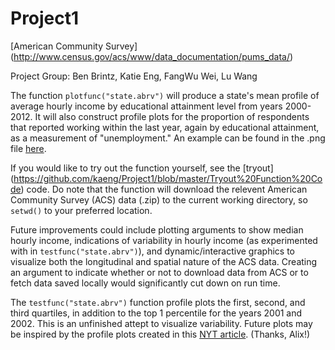 Project1
========

[American Community Survey] (http://www.census.gov/acs/www/data_documentation/pums_data/)

Project Group: Ben Brintz, Katie Eng, FangWu Wei, Lu Wang

The function `plotfunc("state.abrv")` will produce a state's mean profile of average hourly income by educational attainment level from years 2000-2012. It will also construct profile plots for the proportion of respondents that reported working within the last year, again by educational attainment, as a measurement of "unemployment." An example can be found in the .png file [here](https://github.com/kaeng/Project1/blob/master/Example%20Output%20Oregon%20Profile%20Plots.png).

If you would like to try out the function yourself, see the [tryout] (https://github.com/kaeng/Project1/blob/master/Tryout%20Function%20Code) code. Do note that the function will download the relevent American Community Survey (ACS) data (.zip) to the current working directory, so `setwd()` to your preferred location.

Future improvements could include plotting arguments to show median hourly income, indications of variability in hourly income (as experimented with in `testfunc("state.abrv")`), and dynamic/interactive graphics to visualize both the longitudinal and spatial nature of the ACS data. Creating an argument to indicate whether or not to download data from ACS or to fetch data saved locally would significantly cut down on run time.

The `testfunc("state.abrv")` function profile plots the first, second, and third quartiles, in addition to the top 1 percentile for the years 2001 and 2002. This is an unfinished attept to visualize variability. Future plots may be inspired by the profile plots created in this [NYT article](http://www.nytimes.com/2014/04/23/upshot/the-american-middle-class-is-no-longer-the-worlds-richest.html?src=me&ref=general&_r=0). (Thanks, Alix!)
